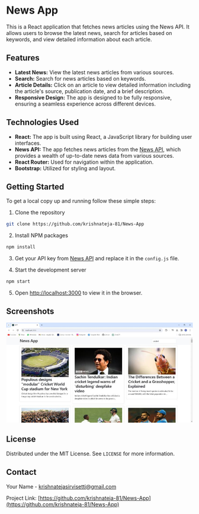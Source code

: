 

# News App

This is a React application that fetches news articles using the News API. It allows users to browse the latest news, search for articles based on keywords, and view detailed information about each article.

## Features

- **Latest News:** View the latest news articles from various sources.
- **Search:** Search for news articles based on keywords.
- **Article Details:** Click on an article to view detailed information including the article's source, publication date, and a brief description.
- **Responsive Design:** The app is designed to be fully responsive, ensuring a seamless experience across different devices.

## Technologies Used

- **React:** The app is built using React, a JavaScript library for building user interfaces.
- **News API:** The app fetches news articles from the [News API](https://newsapi.org/), which provides a wealth of up-to-date news data from various sources.
- **React Router:** Used for navigation within the application.
- **Bootstrap:** Utilized for styling and layout.

## Getting Started

To get a local copy up and running follow these simple steps:

1. Clone the repository
```sh
git clone https://github.com/krishnateja-81/News-App
```
2. Install NPM packages
```sh
npm install
```
3. Get your API key from [News API](https://newsapi.org/) and replace it in the `config.js` file.

4. Start the development server
```sh
npm start
```
5. Open [http://localhost:3000](http://localhost:3000) to view it in the browser.

## Screenshots

![news App](https://github.com/krishnateja-81/News-App/blob/master/newsapp.jpg)


## License

Distributed under the MIT License. See `LICENSE` for more information.

## Contact

Your Name - [krishnatejasirvisetti@gmail.com](mailto:krishnateja8212@gmail.com)

Project Link: [https://github.com/krishnateja-81/News-App](https://github.com/krishnateja-81/News-App)
